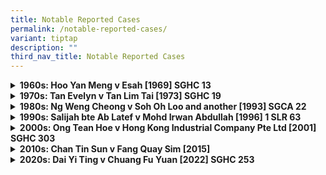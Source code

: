 ```yaml
---
title: Notable Reported Cases
permalink: /notable-reported-cases/
variant: tiptap
description: ""
third_nav_title: Notable Reported Cases
---
```

<div data-type="detailGroup" class="isomer-accordion isomer-accordion-white">
<details class="isomer-details">
<summary><strong>1960s: Hoo Yan Meng v Esah [1969] SGHC 13</strong>
</summary>
<div data-type="detailsContent" class="isomer-details-content">
<p>The Bureau helped the daughter of a deceased statutory tenant from being
evicted from rent-controlled premises. The High Court judgment clarified
the rights of such tenants under s 16(c) of the then-Control of Rent Ordinance
(Cap 242, 1955 Rev Ed).</p>
<p><a href="/files/Hoo_Yan_Meng.pdf" rel="noopener noreferrer nofollow" target="_blank">Hoo Yan Meng v Esah [1969] SGHC 13</a>
</p>
</div>
</details>
<details class="isomer-details">
<summary><strong>1970s: Tan Evelyn v Tan Lim Tai [1973] SGHC 19</strong>
</summary>
<div data-type="detailsContent" class="isomer-details-content">
<p>The Bureau helped a “simple, thrifty, homely and uncomplaining kind of
wife” claim her fair share of the matrimonial home which had been purchased
in her husband’s sole name – and which she had helped to pay for, by entrusting
her whole pay packet to him for years.</p>
<p><a href="/files/Tan_Evelyn.pdf" rel="noopener noreferrer nofollow" target="_blank">Tan Evelyn v Tan Lim Tai [1973] SGHC 19</a>
</p>
</div>
</details>
<details class="isomer-details">
<summary><strong>1980s: Ng Weng Cheong v Soh Oh Loo and another [1993] SGCA 22</strong>
</summary>
<div data-type="detailsContent" class="isomer-details-content">
<p>The Bureau helped a carpenter obtain some compensation after being hit
by a bus – even though he had been jaywalking. The court ordered the bus
driver to bear 30% of the liability – the first time a jaywalker got compensation
in such circumstances.</p>
<p><a href="/files/Ng_Weng_Cheong.pdf" rel="noopener noreferrer nofollow" target="_blank">Ng Weng Cheong v Soh Oh Loo and another [1993] SGCA 22</a>
</p>
</div>
</details>
<details class="isomer-details">
<summary><strong>1990s: Salijah bte Ab Latef v Mohd Irwan Abdullah [1996] 1 SLR 63</strong>
</summary>
<div data-type="detailsContent" class="isomer-details-content">
<p>The Bureau helped a wife who divorced in the Syariah Court get a court
order for her missing husband to sign documents transferring his share
in the matrimonial home to her, as ordered by the Syariah Court. The Administration
of Muslim Law Act was amended after this case, to allow the Registrar of
the Syariah Court to execute such documents on behalf of defaulting parties.</p>
<p><a href="/files/Salijah.pdf" rel="noopener noreferrer nofollow" target="_blank">Salijah bte Ab Latef v Mohd Irwan Abdullah [1996] 1 SLR 63</a>
</p>
</div>
</details>
<details class="isomer-details">
<summary><strong>2000s: Ong Tean Hoe v Hong Kong Industrial Company Pte Ltd [2001] SGHC 303</strong>
</summary>
<div data-type="detailsContent" class="isomer-details-content">
<p>The Bureau helped an industrial machine operator, whose hands were crushed
by a machine at work, to claim compensation (over $700,000) from her employer.</p>
<p><a href="/files/Ong_Tean_Hoe.pdf" rel="noopener noreferrer nofollow" target="_blank">Ong Tean Hoe v Hong Kong Industrial Company Pte Ltd [2001] SGHC 303</a>
</p>
</div>
</details>
<details class="isomer-details">
<summary><strong>2010s: Chan Tin Sun v Fang Quay Sim [2015]</strong>
</summary>
<div data-type="detailsContent" class="isomer-details-content">
<p>The Bureau helped a wife who poisoned her husband (and went to prison
for it) to get some share of the matrimonial assets. She got 7% less than
she otherwise would have because she poisoned him - but she had contributed
to the family over more than 30 years of marriage and did not deserve to
get nothing.</p>
<p><a href="/files/Chan_Tin_Sun.pdf" rel="noopener noreferrer nofollow" target="_blank">Chan Tin Sun v Fang Quay Sim [2015]</a>
</p>
</div>
</details>
<details class="isomer-details">
<summary><strong>2020s: Dai Yi Ting v Chuang Fu Yuan [2022] SGHC 253</strong>
</summary>
<div data-type="detailsContent" class="isomer-details-content">
<p>The Bureau helped an e-scooter rider who was sued by his pillion rider
for compensation after an accident. This was a precedent judgment on the
issue of whether to have liability and damages heard separately or together.</p>
<p><a href="/files/Dai_Yi_Ting.pdf" rel="noopener noreferrer nofollow" target="_blank">Dai Yi Ting v Chuang Fu Yuan [2022] SGHC 253</a>
</p>
</div>
</details>
</div>
<p></p>